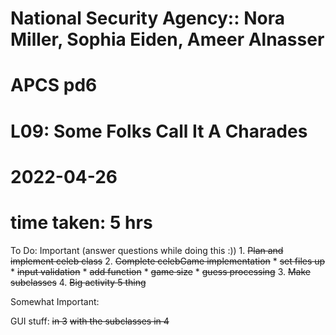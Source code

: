 # National Security Agency:: Nora Miller, Sophia Eiden, Ameer Alnasser
# APCS pd6
# L09: Some Folks Call It A Charades
# 2022-04-26
# time taken: 5 hrs
To Do:
  Important (answer questions while doing this :))
    1. ~~Plan and implement celeb class~~
    2. ~~Complete celebGame implementation~~
      * ~~set files up~~
      * ~~input validation~~
      * ~~add function~~
      * ~~game size~~
      * ~~guess processing~~
    3. ~~Make subclasses~~
    4. ~~Big activity 5 thing~~

Somewhat Important:

  GUI stuff:
    ~~in 3~~
  ~~with the subclasses in 4~~
